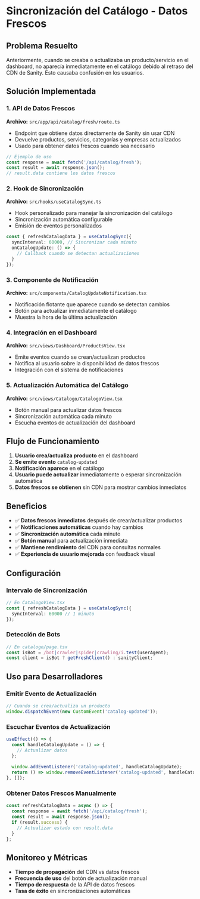 # Sincronización del Catálogo - Datos Frescos

## Problema Resuelto

Anteriormente, cuando se creaba o actualizaba un producto/servicio en el dashboard, no aparecía inmediatamente en el catálogo debido al retraso del CDN de Sanity. Esto causaba confusión en los usuarios.

## Solución Implementada

### 1. API de Datos Frescos

**Archivo:** `src/app/api/catalog/fresh/route.ts`

- Endpoint que obtiene datos directamente de Sanity sin usar CDN
- Devuelve productos, servicios, categorías y empresas actualizados
- Usado para obtener datos frescos cuando sea necesario

```typescript
// Ejemplo de uso
const response = await fetch('/api/catalog/fresh');
const result = await response.json();
// result.data contiene los datos frescos
```

### 2. Hook de Sincronización

**Archivo:** `src/hooks/useCatalogSync.ts`

- Hook personalizado para manejar la sincronización del catálogo
- Sincronización automática configurable
- Emisión de eventos personalizados

```typescript
const { refreshCatalogData } = useCatalogSync({
  syncInterval: 60000, // Sincronizar cada minuto
  onCatalogUpdate: () => {
    // Callback cuando se detectan actualizaciones
  }
});
```

### 3. Componente de Notificación

**Archivo:** `src/components/CatalogUpdateNotification.tsx`

- Notificación flotante que aparece cuando se detectan cambios
- Botón para actualizar inmediatamente el catálogo
- Muestra la hora de la última actualización

### 4. Integración en el Dashboard

**Archivo:** `src/views/Dashboard/ProductsView.tsx`

- Emite eventos cuando se crean/actualizan productos
- Notifica al usuario sobre la disponibilidad de datos frescos
- Integración con el sistema de notificaciones

### 5. Actualización Automática del Catálogo

**Archivo:** `src/views/Catalogo/CatalogoView.tsx`

- Botón manual para actualizar datos frescos
- Sincronización automática cada minuto
- Escucha eventos de actualización del dashboard

## Flujo de Funcionamiento

1. **Usuario crea/actualiza producto** en el dashboard
2. **Se emite evento** `catalog-updated`
3. **Notificación aparece** en el catálogo
4. **Usuario puede actualizar** inmediatamente o esperar sincronización automática
5. **Datos frescos se obtienen** sin CDN para mostrar cambios inmediatos

## Beneficios

- ✅ **Datos frescos inmediatos** después de crear/actualizar productos
- ✅ **Notificaciones automáticas** cuando hay cambios
- ✅ **Sincronización automática** cada minuto
- ✅ **Botón manual** para actualización inmediata
- ✅ **Mantiene rendimiento** del CDN para consultas normales
- ✅ **Experiencia de usuario mejorada** con feedback visual

## Configuración

### Intervalo de Sincronización

```typescript
// En CatalogoView.tsx
const { refreshCatalogData } = useCatalogSync({
  syncInterval: 60000 // 1 minuto
});
```

### Detección de Bots

```typescript
// En catalogo/page.tsx
const isBot = /bot|crawler|spider|crawling/i.test(userAgent);
const client = isBot ? getFreshClient() : sanityClient;
```

## Uso para Desarrolladores

### Emitir Evento de Actualización

```typescript
// Cuando se crea/actualiza un producto
window.dispatchEvent(new CustomEvent('catalog-updated'));
```

### Escuchar Eventos de Actualización

```typescript
useEffect(() => {
  const handleCatalogUpdate = () => {
    // Actualizar datos
  };
  
  window.addEventListener('catalog-updated', handleCatalogUpdate);
  return () => window.removeEventListener('catalog-updated', handleCatalogUpdate);
}, []);
```

### Obtener Datos Frescos Manualmente

```typescript
const refreshCatalogData = async () => {
  const response = await fetch('/api/catalog/fresh');
  const result = await response.json();
  if (result.success) {
    // Actualizar estado con result.data
  }
};
```

## Monitoreo y Métricas

- **Tiempo de propagación** del CDN vs datos frescos
- **Frecuencia de uso** del botón de actualización manual
- **Tiempo de respuesta** de la API de datos frescos
- **Tasa de éxito** en sincronizaciones automáticas
